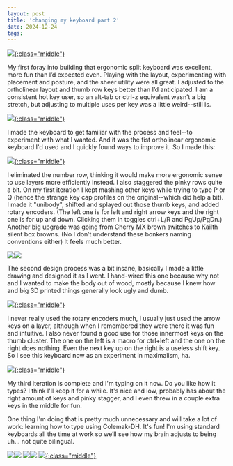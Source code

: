 ```yaml
---
layout: post
title: 'changing my keyboard part 2'
date: 2024-12-24
tags:
---
```

[![](/assets/2024/first2-th.jpg){:class="middle"}](/assets/2024/first2.jpg)

My first foray into building that ergonomic split keyboard was excellent, more fun than I’d expected even. Playing with the layout, experimenting with placement and posture, and the sheer utility were all great. I adjusted to the ortholinear layout and thumb row keys better than I’d anticipated. I am a consistent hot key user, so an alt-tab or ctrl-z equivalent wasn’t a big stretch, but adjusting to multiple uses per key was a little weird--still is.

[![](/assets/2024/first4-th.jpg){:class="middle"}](/assets/2024/first4.jpg)

I made the keyboard to get familiar with the process and feel--to experiment with what I wanted. And it was the fist ortholinear ergonomic keyboard I'd used and I quickly found ways to improve it. So I made this:

[![](/assets/2024/second1-th.jpg){:class="middle"}](/assets/2024/second1.jpg)

I eliminated the number row, thinking it would make more ergonomic sense to use layers more efficiently instead. I also staggered the pinky rows quite a bit. On my first iteration I kept mashing other keys while trying to type P or Q (hence the strange key cap profiles on the original--which did help a bit). I made it "unibody", shifted and splayed out those thumb keys, and added rotary encoders. (The left one is for left and right arrow keys and the right one is for up and down. Clicking them in toggles ctrl+L/R and PgUp/PgDn.) Another big upgrade was going from Cherry MX brown switches to Kailth silent box browns. (No I don’t understand these bonkers naming conventions either) It feels much better.

<span class="block">[![](/assets/2024/second2-th.jpg)](/assets/2024/second2.jpg)[![](/assets/2024/second3-th.jpg)](/assets/2024/second3.jpg)</span>

The second design process was a bit insane, basically I made a little drawing and designed it as I went. I hand-wired this one because why not and I wanted to make the body out of wood, mostly because I knew how and big 3D printed things generally look ugly and dumb.

[![](/assets/2024/second4-th.jpg){:class="middle"}](/assets/2024/second4.jpg)

I never really used the rotary encoders much, I usually just used the arrow keys on a layer, although when I remembered they were there it was fun and intuitive. I also never found a good use for those innermost keys on the thumb cluster. The one on the left is a macro for ctrl+left and the one on the right does nothing. Even the next key up on the right is a useless shift key. So I see this keyboard now as an experiment in maximalism, ha.

[![](/assets/2024/third1-th.jpg){:class="middle"}](/assets/2024/third1.jpg)

My third iteration is complete and I'm typing on it now. Do you like how it types? I think I'll keep it for a while. It's nice and low, probably has about the right amount of keys and pinky stagger, and I even threw in a couple extra keys in the middle for fun.

One thing I'm doing that is pretty much unnecessary and will take a lot of work: learning how to type using Colemak-DH. It's fun! I'm using standard keyboards all the time at work so we’ll see how my brain adjusts to being uh… not quite bilingual.

<span class="block">[![](/assets/2024/third2-th.jpg)](/assets/2024/third2.jpg)[![](/assets/2024/third3-th.jpg)](/assets/2024/third3.jpg)</span>
<span class="block">[![](/assets/2024/third4-th.jpg)](/assets/2024/third4.jpg)[![](/assets/2024/third5-th.jpg)](/assets/2024/third5.jpg)</span>
[![](/assets/2024/pcb-th.jpg){:class="middle"}](/assets/2024/pcb.jpg)